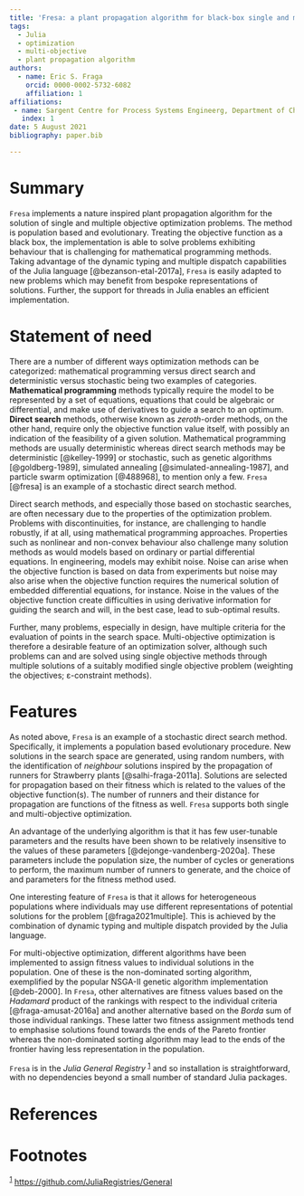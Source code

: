 ```yaml
---
title: 'Fresa: a plant propagation algorithm for black-box single and multiple objective optimization'
tags:
  - Julia
  - optimization
  - multi-objective
  - plant propagation algorithm
authors:
  - name: Eric S. Fraga
    orcid: 0000-0002-5732-6082
    affiliation: 1
affiliations:
 - name: Sargent Centre for Process Systems Engineerg, Department of Chemical Engineering, University College London (UCL)
   index: 1
date: 5 August 2021
bibliography: paper.bib

---
```


# Summary

`Fresa` implements a nature inspired plant propagation algorithm for the solution of single and multiple objective optimization problems. The method is population based and evolutionary.  Treating the objective function as a black box, the implementation is able to solve problems exhibiting behaviour that is challenging for mathematical programming methods.  Taking advantage of the dynamic typing and multiple dispatch capabilities of the Julia language [@bezanson-etal-2017a], `Fresa` is easily adapted to new problems which may benefit from bespoke representations of solutions.  Further, the support for threads in Julia enables an efficient implementation.


# Statement of need

There are a number of different ways optimization methods can be categorized: mathematical programming versus direct search and deterministic versus stochastic being two examples of categories.  **Mathematical programming** methods typically require the model to be represented by a set of equations, equations that could be algebraic or differential, and make use of derivatives to guide a search to an optimum.  **Direct search** methods, otherwise known as *zeroth*-order methods, on the other hand, require only the objective function value itself, with possibly an indication of the feasibility of a given solution.  Mathematical programming methods are usually deterministic whereas direct search methods may be deterministic [@kelley-1999] or stochastic, such as genetic algorithms [@goldberg-1989], simulated annealing [@simulated-annealing-1987], and particle swarm optimization [@488968], to mention only a few.  `Fresa` [@fresa] is an example of a stochastic direct search method.

Direct search methods, and especially those based on stochastic searches, are often necessary due to the properties of the optimization problem.  Problems with discontinuities, for instance, are challenging to handle robustly, if at all, using mathematical programming approaches.  Properties such as nonlinear and non-convex behaviour also challenge many solution methods as would models based on ordinary or partial differential equations.  In engineering, models may exhibit noise.  Noise can arise when the objective function is based on data from experiments but noise may also arise when the objective function requires the numerical solution of embedded differential equations, for instance.  Noise in the values of the objective function create difficulties in using derivative information for guiding the search and will, in the best case, lead to sub-optimal results.

Further, many problems, especially in design, have multiple criteria for the evaluation of points in the search space.  Multi-objective optimization is therefore a desirable feature of an optimization solver, although such problems can and are solved using single objective methods through multiple solutions of a suitably modified single objective problem (weighting the objectives; &epsilon;-constraint methods).


# Features

As noted above, `Fresa` is an example of a stochastic direct search method.  Specifically, it implements a population based evolutionary procedure.  New solutions in the search space are generated, using random numbers, with the identification of *neighbour* solutions inspired by the propagation of runners for Strawberry plants [@salhi-fraga-2011a].  Solutions are selected for propagation based on their fitness which is related to the values of the objective function(s).  The number of runners and their distance for propagation are functions of the fitness as well.  `Fresa` supports both single and multi-objective optimization.

An advantage of the underlying algorithm is that it has few user-tunable parameters and the results have been shown to be relatively insensitive to the values of these parameters [@dejonge-vandenberg-2020a].  These parameters include the population size, the number of cycles or generations to perform, the maximum number of runners to generate, and the choice of and parameters for the fitness method used.  

One interesting feature of `Fresa` is that it allows for heterogeneous populations where individuals may use different representations of potential solutions for the problem [@fraga2021multiple].  This is achieved by the combination of dynamic typing and multiple dispatch provided by the Julia language.

For multi-objective optimization, different algorithms have been implemented to assign fitness values to individual solutions in the population.  One of these is the non-dominated sorting algorithm, exemplified by the popular NSGA-II genetic algorithm implementation [@deb-2000].  In `Fresa`, other alternatives are fitness values based on the *Hadamard* product of the rankings with respect to the individual criteria [@fraga-amusat-2016a] and another alternative based on the *Borda* sum of those individual rankings.  These latter two fitness assignment methods tend to emphasise solutions found towards the ends of the Pareto frontier whereas the non-dominated sorting algorithm may lead to the ends of the frontier having less representation in the population.

`Fresa` is in the *Julia General Registry* <sup><a id="fnr.1" class="footref" href="#fn.1" role="doc-backlink">1</a></sup> and so installation is straightforward, with no dependencies beyond a small number of standard Julia packages.

# References


# Footnotes

<sup><a id="fn.1" href="#fnr.1">1</a></sup> <https://github.com/JuliaRegistries/General>
